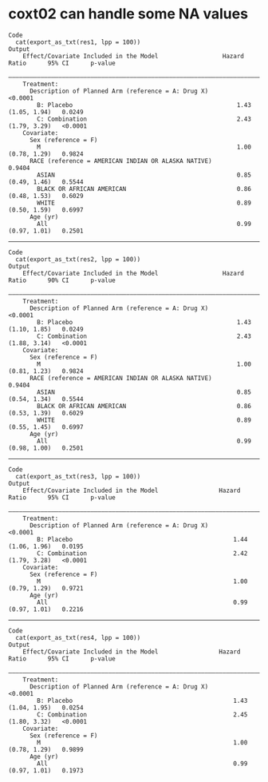 # coxt02 can handle some NA values

    Code
      cat(export_as_txt(res1, lpp = 100))
    Output
        Effect/Covariate Included in the Model                  Hazard Ratio      95% CI      p-value
        —————————————————————————————————————————————————————————————————————————————————————————————
        Treatment:                                                                                   
          Description of Planned Arm (reference = A: Drug X)                                  <0.0001
            B: Placebo                                              1.43       (1.05, 1.94)   0.0249 
            C: Combination                                          2.43       (1.79, 3.29)   <0.0001
        Covariate:                                                                                   
          Sex (reference = F)                                                                        
            M                                                       1.00       (0.78, 1.29)   0.9824 
          RACE (reference = AMERICAN INDIAN OR ALASKA NATIVE)                                 0.9404 
            ASIAN                                                   0.85       (0.49, 1.46)   0.5544 
            BLACK OR AFRICAN AMERICAN                               0.86       (0.48, 1.53)   0.6029 
            WHITE                                                   0.89       (0.50, 1.59)   0.6997 
          Age (yr)                                                                                   
            All                                                     0.99       (0.97, 1.01)   0.2501 

---

    Code
      cat(export_as_txt(res2, lpp = 100))
    Output
        Effect/Covariate Included in the Model                  Hazard Ratio      90% CI      p-value
        —————————————————————————————————————————————————————————————————————————————————————————————
        Treatment:                                                                                   
          Description of Planned Arm (reference = A: Drug X)                                  <0.0001
            B: Placebo                                              1.43       (1.10, 1.85)   0.0249 
            C: Combination                                          2.43       (1.88, 3.14)   <0.0001
        Covariate:                                                                                   
          Sex (reference = F)                                                                        
            M                                                       1.00       (0.81, 1.23)   0.9824 
          RACE (reference = AMERICAN INDIAN OR ALASKA NATIVE)                                 0.9404 
            ASIAN                                                   0.85       (0.54, 1.34)   0.5544 
            BLACK OR AFRICAN AMERICAN                               0.86       (0.53, 1.39)   0.6029 
            WHITE                                                   0.89       (0.55, 1.45)   0.6997 
          Age (yr)                                                                                   
            All                                                     0.99       (0.98, 1.00)   0.2501 

---

    Code
      cat(export_as_txt(res3, lpp = 100))
    Output
        Effect/Covariate Included in the Model                 Hazard Ratio      95% CI      p-value
        ————————————————————————————————————————————————————————————————————————————————————————————
        Treatment:                                                                                  
          Description of Planned Arm (reference = A: Drug X)                                 <0.0001
            B: Placebo                                             1.44       (1.06, 1.96)   0.0195 
            C: Combination                                         2.42       (1.79, 3.28)   <0.0001
        Covariate:                                                                                  
          Sex (reference = F)                                                                       
            M                                                      1.00       (0.79, 1.29)   0.9721 
          Age (yr)                                                                                  
            All                                                    0.99       (0.97, 1.01)   0.2216 

---

    Code
      cat(export_as_txt(res4, lpp = 100))
    Output
        Effect/Covariate Included in the Model                 Hazard Ratio      95% CI      p-value
        ————————————————————————————————————————————————————————————————————————————————————————————
        Treatment:                                                                                  
          Description of Planned Arm (reference = A: Drug X)                                 <0.0001
            B: Placebo                                             1.43       (1.04, 1.95)   0.0254 
            C: Combination                                         2.45       (1.80, 3.32)   <0.0001
        Covariate:                                                                                  
          Sex (reference = F)                                                                       
            M                                                      1.00       (0.78, 1.29)   0.9899 
          Age (yr)                                                                                  
            All                                                    0.99       (0.97, 1.01)   0.1973 

